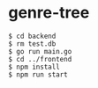 # genre-tree

```
$ cd backend
$ rm test.db
$ go run main.go
$ cd ../frontend
$ npm install
$ npm run start
```
